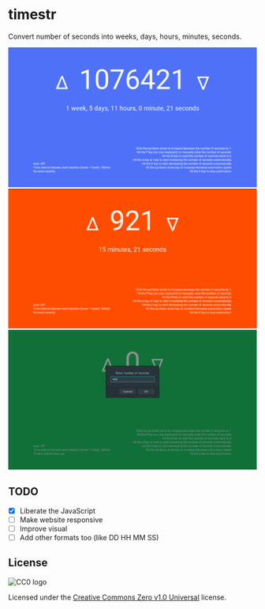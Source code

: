 timestr
=======

Convert number of seconds into weeks, days, hours, minutes, seconds.

![](preview1.png)
![](preview2.png)
![](preview3.png)

TODO
----

- [x] Liberate the JavaScript
- [ ] Make website responsive
- [ ] Improve visual
- [ ] Add other formats too (like DD HH MM SS)

License
-------

![CC0 logo](http://mirrors.creativecommons.org/presskit/buttons/88x31/svg/cc-zero.svg)

Licensed under the [Creative Commons Zero v1.0 Universal](LICENSE) license.
